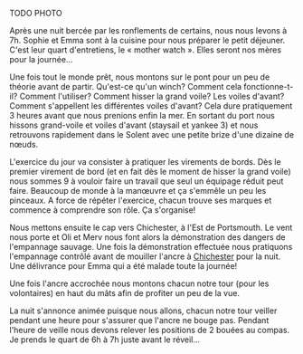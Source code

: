 TODO PHOTO

Après une nuit bercée par les ronflements de certains, nous nous levons à 7h. Sophie et Emma sont à la cuisine pour nous préparer le petit déjeuner. C'est leur quart d'entretiens, le « mother watch ». Elles seront nos mères pour la journée...

Une fois tout le monde prêt, nous montons sur le pont pour un peu de théorie avant de partir. Qu'est-ce qu'un winch? Comment cela fonctionne-t-il? Comment l'utiliser? Comment hisser la grand voile? Les voiles d'avant? Comment s'appellent les différentes voiles d'avant? Cela dure pratiquement 3 heures avant que nous prenions enfin la mer. En sortant du port nous hissons grand-voile et voiles d'avant (staysail et yankee 3) et nous retrouvons rapidement dans le Solent avec une petite brize d'une dizaine de nœuds.

L'exercice du jour va consister à pratiquer les virements de bords. Dès le premier virement de bord (et en fait dès le moment de hisser la grand voile) nous sommes 9 à vouloir faire un travail que seul un équipage réduit peut faire. Beaucoup de monde à la manœuvre et ça s'emmêle un peu les pinceaux. A force de répéter l'exercice, chacun trouve ses marques et commence à comprendre son rôle. Ça s'organise!

Nous mettons ensuite le cap vers Chichester, à l'Est de Portsmouth. Le vent nous porte et Oli et Merv nous font alors la démonstration des dangers de l'empannage sauvage. Une fois la démonstration effectuée nous pratiquons l'empannage contrôlé avant de mouiller l'ancre à [Chichester](https://www.google.fr/maps/place/50%C2%B047'23.3%22N+0%C2%B054'38.5%22W/@50.785644,-0.885773,13z/data=!4m5!3m4!1s0x0:0x0!8m2!3d50.789801!4d-0.910692) pour la nuit. Une délivrance pour Emma qui a été malade toute la journée!

Une fois l'ancre accrochée nous montons chacun notre tour (pour les volontaires) en haut du mâts afin de profiter un peu de la vue.

La nuit s'annonce animée puisque nous allons, chacun notre tour veiller pendant une heure pour s'assurer que l'ancre ne bouge pas. Pendant l'heure de veille nous devons relever les positions de 2 bouées au compas. Je prends le quart de 6h à 7h juste avant le réveil...
